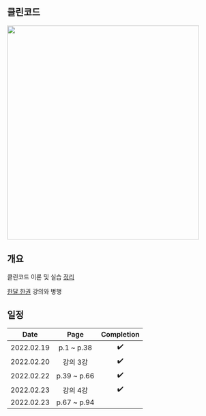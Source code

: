 ## 클린코드
<img src="https://user-images.githubusercontent.com/19742896/154788021-092b5149-ca63-44a4-800c-677a209f68a6.png" width=450 height=500>

## 개요
클린코드 이론 및 실습 [정리](https://github.com/wooyounggggg/clean-code/issues)

[한달 한권](https://zero-base.co.kr/category_dev_camp/cleancode_1book?gclid=Cj0KCQiApL2QBhC8ARIsAGMm-KGS15oflHFHPQkXkedtuUkW7BXaC-L6duVKCEGlKXuwOuuCYMuPHQ0aAqRzEALw_wcB) 강의와 병행

## 일정
|Date|Page|Completion|
|:------:|:---:|:---:|
|2022.02.19|p.1 ~ p.38|✔️|
|2022.02.20|강의 3강|✔️|
|2022.02.22|p.39 ~ p.66|✔️|
|2022.02.23|강의 4강|✔️|
|2022.02.23|p.67 ~ p.94||
